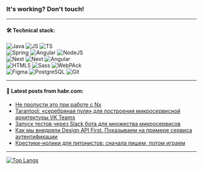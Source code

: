 ### It's working? Don't touch!

---

#### 🛠️ Technical stack:

![Java](https://img.shields.io/badge/Java-informational?logo=Oracle&style=flat&logoColor=white&color=FF4500)
![JS](https://img.shields.io/badge/JavaScript-informational?logo=javaScript&style=flat&logoColor=black&color=F7Df1E)
![TS](https://img.shields.io/badge/TypeScript-informational?logo=typeScript&style=flat&logoColor=black&color=0667A8) <br>
![Spring](https://img.shields.io/badge/SpringBoot-informational?logo=SpringBoot&style=flat&logoColor=white&color=6495ED)
![Angular](https://img.shields.io/badge/Maven-informational?logo=ApacheMaven&style=flat&logoColor=white&color=red)
![NodeJS](https://img.shields.io/badge/NodeJS-informational?logo=node.js&style=flat&logoColor=white&color=43853D) <br>
![Nest](https://img.shields.io/badge/NestJS-informational?logo=NestJS&style=flat&logoColor=white&color=red)
![Next](https://img.shields.io/badge/NextJS-informational?logo=Next.js&style=flat&logoColor=white&color=00f)
![Angular](https://img.shields.io/badge/React-informational?logo=react&style=flat&logoColor=white&color=C3002F)
 <br>
![HTML5](https://img.shields.io/badge/HTML5-informational?logo=html5&style=flat&logoColor=white&color=808080)
![Sass](https://img.shields.io/badge/Saas-informational?logo=sass&style=flat&logoColor=white&color=hotpink)
![WebPAck](https://img.shields.io/badge/WebPack-informational?logo=webPack&style=flat&logoColor=white&color=228B22) <br>
![Figma](https://img.shields.io/badge/Figma-informational?logo=figma&style=flat&logoColor=white&color=darkred)
![PostgreSQL](https://img.shields.io/badge/PostgreSQL-informational?logo=PostgreSQL&style=flat&logoColor=white&color=DAA520)
![Git](https://img.shields.io/badge/Git-informational?logo=git&style=flat&logoColor=white&color=778899)

___

#### 💬 Latest posts from habr.com:

<!-- BLOG-POST-LIST:START -->
- [Не пропусти это при работе с Nx](https://habr.com/ru/companies/skyeng/articles/743458/?utm_source=habrahabr&utm_medium=rss&utm_campaign=743458)
- [Tarantool: «серебряная пуля» для построения микросервисной архитектуры VK Teams](https://habr.com/ru/companies/vk/articles/743390/?utm_source=habrahabr&utm_medium=rss&utm_campaign=743390)
- [Запуск тестов через Slack бота для множества микросервисов](https://habr.com/ru/articles/744094/?utm_source=habrahabr&utm_medium=rss&utm_campaign=744094)
- [Как мы внедряли Design API First. Показываем на примере сервиса аутентификации](https://habr.com/ru/companies/simbirsoft/articles/744062/?utm_source=habrahabr&utm_medium=rss&utm_campaign=744062)
- [Крестики-нолики для питонистов: сначала пишем, потом играем](https://habr.com/ru/companies/yandex_praktikum/articles/743810/?utm_source=habrahabr&utm_medium=rss&utm_campaign=743810)
<!-- BLOG-POST-LIST:END -->

---
[![Top Langs](https://github-readme-stats-git-master-advtsetting-gmailcom.vercel.app/api/top-langs/?username=zloylis&langs_count=10&hide_title=false&title_color=e6edf3&size_weight=0.5&count_weight=0.5&layout=compact&hide_border=true&theme=dracula)](https://github.com/zloylis)

<!-- ![GitHub stats](https://github-readme-stats-git-master-advtsetting-gmailcom.vercel.app/api?username=zloylis&show_icons=true&hide_border=true&theme=dracula&hide_title=true&include_all_commits=true&count_private=true&hide=contribs&hide_rank=true) -->
